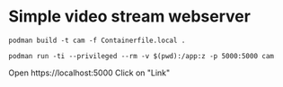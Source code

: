 # Simple video stream webserver



```
podman build -t cam -f Containerfile.local .

podman run -ti --privileged --rm -v $(pwd):/app:z -p 5000:5000 cam

```

Open https://localhost:5000
Click on "Link"